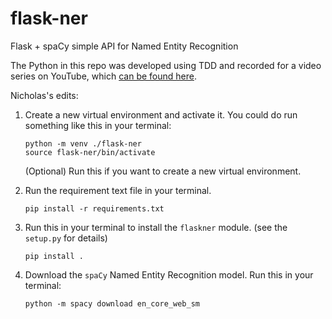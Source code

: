 # flask-ner

Flask + spaCy simple API for Named Entity Recognition

The Python in this repo was developed using TDD and recorded for a video series on YouTube, which [can be found here](https://youtu.be/eAPmXQ0dC7Q).

Nicholas's edits:

1. Create a new virtual environment and activate it. You could do run something like this in your terminal:
    ```
    python -m venv ./flask-ner
    source flask-ner/bin/activate
    ```

    (Optional) Run this if you want to create a new virtual environment.


2. Run the requirement text file in your terminal.
    ```
    pip install -r requirements.txt
    ```
3. Run this in your terminal to install the `flaskner` module. (see the `setup.py` for details) 
    ```
    pip install .
    ```

4. Download the `spaCy` Named Entity Recognition model. Run this in your terminal: 
    ```
    python -m spacy download en_core_web_sm
    ```
